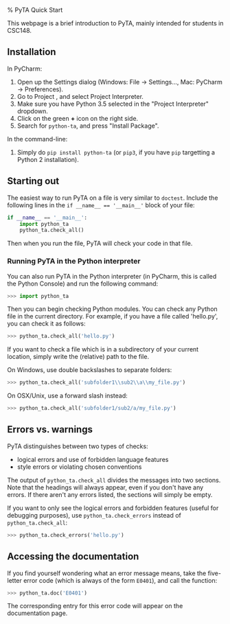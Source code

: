 % PyTA Quick Start

This webpage is a brief introduction to PyTA, mainly intended for
students in CSC148.

## Installation

In PyCharm:

1. Open up the Settings dialog (Windows: File -> Settings..., Mac: PyCharm -> Preferences).
2. Go to Project <your project name>, and select Project Interpreter.
3. Make sure you have Python 3.5 selected in the "Project Interpreter" dropdown.
4. Click on the green **+** icon on the right side.
5. Search for `python-ta`, and press "Install Package".

In the command-line:

1. Simply do `pip install python-ta` (or `pip3`, if you have `pip` targetting a Python 2 installation).

## Starting out

The easiest way to run PyTA on a file is very similar to `doctest`.
Include the following lines in the `if __name__ == '__main__'` block of your file:

```python
if __name__ == '__main__':
    import python_ta
    python_ta.check_all()
```

Then when you run the file, PyTA will check your code in that file.

### Running PyTA in the Python interpreter

You can also run PyTA in the Python interpreter (in PyCharm, this is called the
Python Console) and run the following command:

```python
>>> import python_ta
```

Then you can begin checking Python modules.
You can check any Python file in the current directory.
For example, if you have a file called 'hello.py', you can check it
as follows:

```python
>>> python_ta.check_all('hello.py')
```

If you want to check a file which is in a subdirectory of your current location,
simply write the (relative) path to the file.

On Windows, use double backslashes to separate folders:

```python
>>> python_ta.check_all('subfolder1\\sub2\\a\\my_file.py')
```

On OSX/Unix, use a forward slash instead:

```python
>>> python_ta.check_all('subfolder1/sub2/a/my_file.py')
```

## Errors vs. warnings

PyTA distinguishes between two types of checks:

- logical errors and use of forbidden language features
- style errors or violating chosen conventions

The output of `python_ta.check_all` divides the messages into two sections.
Note that the headings will always appear, even if you don't have any errors.
If there aren't any errors listed, the sections will simply be empty.

If you want to only see the logical errors and forbidden features
(useful for debugging purposes), use `python_ta.check_errors` instead of `python_ta.check_all`:

```python
>>> python_ta.check_errors('hello.py')
```

## Accessing the documentation

If you find yourself wondering what an error message means, take
the five-letter error code (which is always of the form `E0401`),
and call the function:

```python
>>> python_ta.doc('E0401')
```

The corresponding entry for this error code will appear on the documentation page.

